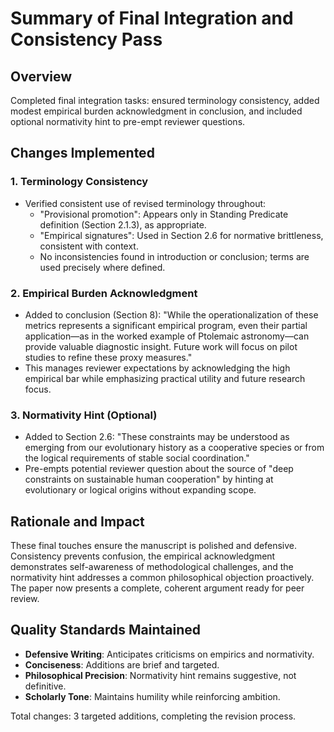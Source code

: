 # Summary of Final Integration and Consistency Pass

## Overview
Completed final integration tasks: ensured terminology consistency, added modest empirical burden acknowledgment in conclusion, and included optional normativity hint to pre-empt reviewer questions.

## Changes Implemented

### 1. Terminology Consistency
- Verified consistent use of revised terminology throughout:
  - "Provisional promotion": Appears only in Standing Predicate definition (Section 2.1.3), as appropriate.
  - "Empirical signatures": Used in Section 2.6 for normative brittleness, consistent with context.
  - No inconsistencies found in introduction or conclusion; terms are used precisely where defined.

### 2. Empirical Burden Acknowledgment
- Added to conclusion (Section 8): "While the operationalization of these metrics represents a significant empirical program, even their partial application—as in the worked example of Ptolemaic astronomy—can provide valuable diagnostic insight. Future work will focus on pilot studies to refine these proxy measures."
- This manages reviewer expectations by acknowledging the high empirical bar while emphasizing practical utility and future research focus.

### 3. Normativity Hint (Optional)
- Added to Section 2.6: "These constraints may be understood as emerging from our evolutionary history as a cooperative species or from the logical requirements of stable social coordination."
- Pre-empts potential reviewer question about the source of "deep constraints on sustainable human cooperation" by hinting at evolutionary or logical origins without expanding scope.

## Rationale and Impact
These final touches ensure the manuscript is polished and defensive. Consistency prevents confusion, the empirical acknowledgment demonstrates self-awareness of methodological challenges, and the normativity hint addresses a common philosophical objection proactively. The paper now presents a complete, coherent argument ready for peer review.

## Quality Standards Maintained
- **Defensive Writing**: Anticipates criticisms on empirics and normativity.
- **Conciseness**: Additions are brief and targeted.
- **Philosophical Precision**: Normativity hint remains suggestive, not definitive.
- **Scholarly Tone**: Maintains humility while reinforcing ambition.

Total changes: 3 targeted additions, completing the revision process.